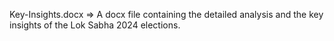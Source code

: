 Key-Insights.docx => A docx file containing the detailed analysis and the key insights of the Lok Sabha 2024 elections.
